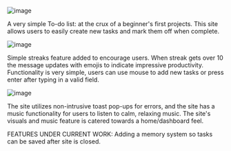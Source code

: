 ![image](https://github.com/user-attachments/assets/dfb9ced7-bc35-4578-9f6a-2f73b8da4b1c)

A very simple To-do list: at the crux of a beginner's first projects. 
This site allows users to easily create new tasks and mark them off when complete. 

![image](https://github.com/user-attachments/assets/81346787-066d-4905-a227-2a84ff14737b)

Simple streaks feature added to encourage users. When streak gets over 10 the message updates with emojis to indicate impressive productivity. 
Functionality is very simple, users can use mouse to add new tasks or press enter after typing in a valid field. 

![image](https://github.com/user-attachments/assets/e7abb5f8-225b-4ea9-91ac-441c908a8cb3)

The site utilizes non-intrusive toast pop-ups for errors, and the site has a music functionality for users to listen to calm, relaxing music. 
The site's visuals and music feature is catered towards a home/dashboard feel. 

FEATURES UNDER CURRENT WORK: Adding a memory system so tasks can be saved after site is closed. 

